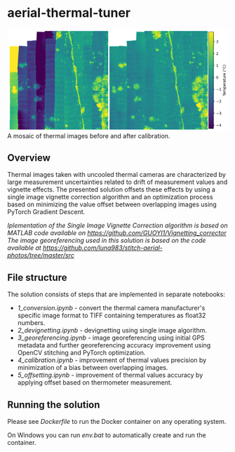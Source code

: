 # aerial-thermal-tuner
![A mosaic of thermal images before and after calibration.](./before_after.png) \
A mosaic of thermal images before and after calibration.
## Overview
Thermal images taken with uncooled thermal cameras are characterized by large measurement uncertainties related to drift of measurement values and vignette effects. The presented solution offsets these effects by using a single image vignette correction algorithm and an optimization process based on minimizing the value offset between overlapping images using PyTorch Gradient Descent.

*Iplementation of the Single Image Vignette Correction algorithm is based on MATLAB code available on https://github.com/GUOYI1/Vignetting_corrector* \
*The image georeferencing used in this solution is based on the code available at https://github.com/luna983/stitch-aerial-photos/tree/master/src*

## File structure
The solution consists of steps that are implemented in separate notebooks:
- *1_conversion.ipynb* - convert the thermal camera manufacturer's specific image format to TIFF containing temperatures as float32 numbers.
- *2_devignetting.ipynb* - devignetting using single image algorithm.
- *3_georeferencing.ipynb* - image georeferencing using initial GPS metadata and further georeferencing accuracy improvement using OpenCV stitching and PyTorch optimization.
- *4_calibration.ipynb* - improvement of thermal values precision by minimization of a bias between overlapping images.
- *5_offsetting.ipynb* - improvement of thermal values accuracy by applying offset based on thermometer measurement.

## Running the solution
Please see *Dockerfile* to run the Docker container on any operating system.

On Windows you can run *env.bat* to automatically create and run the container.
